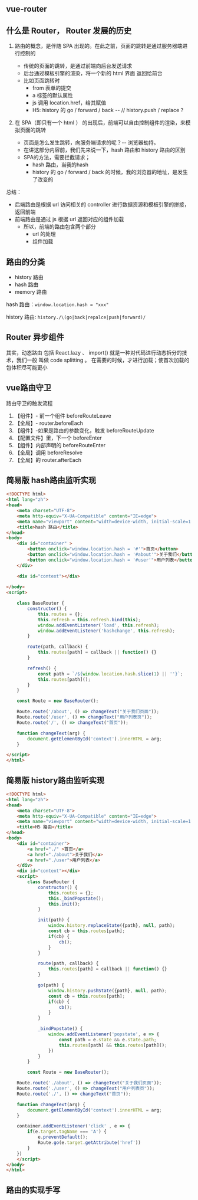 ## vue-router

## 什么是 Router， Router 发展的历史

1. 路由的概念，是伴随 SPA 出现的。在此之前，⻚面的跳转是通过服务器端进行控制的

    - 传统的⻚面的跳转，是通过前端向后台发送请求
    - 后台通过模板引擎的渲染，将一个新的 html 界面 返回给前台
    - 比如⻚面跳转时
        - from 表单的提交
        - a 标签的默认属性
        - js 调用 location.href，给其赋值
        - H5: history 的 go / forward / back -- //  history.push / replace ?

2. 在 SPA（即只有一个 html ） 的出现后，前端可以自由控制组件的渲染，来模拟⻚面的跳转

    - ⻚面是怎么发生跳转，向服务端请求的呢？-- 浏览器劫持。
    - 在讲这部分内容前，我们先来说一下，hash 路由和 history 路由的区别
    - SPA的方法，需要拦截请求；
      - hash 路由，当我的hash
      - history 的 go / forward / back 的时候，我的浏览器的地址，是发生了改变的

总结：
- 后端路由是根据  url  访问相关的  controller  进行数据资源和模板引擎的拼接，返回前端
- 前端路由是通过  js 根据  url  返回对应的组件加载
  - 所以，前端的路由包含两个部分
    - url 的处理
    - 组件加载

## 路由的分类 
- history 路由
- hash 路由
- memory 路由

hash 路由：`window.location.hash = "xxx"`   

history 路由: `history./\(go|back|repalce|push|forward)/ `

## Router 异步组件
其实，动态路由 包括  React.lazy 、 import() 就是一种对代码进行动态拆分的技术，我们一般
叫做  code splitting 。 
在需要的时候，才进行加载；使首次加载的包体积尽可能更小

## vue路由守卫

 路由守卫的触发流程

1. 【组件】- 前一个组件  beforeRouteLeave
2. 【全局】-  router.beforeEach
3. 【组件】-如果是路由的参数变化，触发  beforeRouteUpdate 
4. 【配置文件】里，下一个  beforeEnter
5. 【组件】内部声明的  beforeRouteEnter
6. 【全局】调用  beforeResolve 
7. 【全局】的  router.afterEach 

## 简易版 hash路由监听实现

```html
<!DOCTYPE html>
<html lang="zh">
<head>
    <meta charset="UTF-8">
    <meta http-equiv="X-UA-Compatible" content="IE=edge">
    <meta name="viewport" content="width=device-width, initial-scale=1.0">
    <title>hash 路由</title>
</head>
<body>
    <div id="container" >
        <button onclick="window.location.hash = '#'">首页</button>
        <button onclick="window.location.hash = '#about'">关于我们</button>
        <button onclick="window.location.hash = '#user'">用户列表</button>
    </div>

    <div id="context"></div>
    
</body>
<script>

    class BaseRouter {
        constructor() {
            this.routes = {};
            this.refresh = this.refresh.bind(this);
            window.addEventListener('load', this.refresh);
            window.addEventListener('hashchange', this.refresh);
        }

        route(path, callback) {
            this.routes[path] = callback || function() {}
        }

        refresh() {
            const path = `/${window.location.hash.slice(1) || ''}`;
            this.routes[path]();
        }      
    }

    const Route = new BaseRouter();

    Route.route('/about', () => changeText("关于我们页面"));
    Route.route('/user', () => changeText("用户列表页"));
    Route.route('/', () => changeText("首页"));

    function changeText(arg) {
        document.getElementById('context').innerHTML = arg;
    }

</script>
</html>
```

## 简易版 history路由监听实现

```html
<!DOCTYPE html>
<html lang="zh">
<head>
    <meta charset="UTF-8">
    <meta http-equiv="X-UA-Compatible" content="IE=edge">
    <meta name="viewport" content="width=device-width, initial-scale=1.0">
    <title>H5 路由</title>
</head>
<body>
    <div id="container">
        <a href="./" >首页</a>
        <a href="./about">关于我们</a>
        <a href="./user">用户列表</a>
    </div>
    <div id="context"></div>
    <script>
        class BaseRouter {
            constructor() {
                this.routes = {};
                this._bindPopstate();
                this.init();
            }

            init(path) {
                window.history.replaceState({path}, null, path);
                const cb = this.routes[path];
                if(cb) {
                    cb();
                }
            }

            route(path, callback) {
                this.routes[path] = callback || function() {}
            }

            go(path) {
                window.history.pushState({path}, null, path);
                const cb = this.routes[path];
                if(cb) {
                    cb();
                }
            }

            _bindPopstate() {
                window.addEventListener('popstate', e => {
                    const path = e.state && e.state.path;
                    this.routes[path] && this.routes[path]();
                })
            }
        }

        const Route = new BaseRouter();

    Route.route('./about', () => changeText("关于我们页面"));
    Route.route('./user', () => changeText("用户列表页"));
    Route.route('./', () => changeText("首页"));

    function changeText(arg) {
        document.getElementById('context').innerHTML = arg;
    }

    container.addEventListener('click' , e => {
        if(e.target.tagName === 'A') {
            e.preventDefault();
            Route.go(e.target.getAttribute('href'))
        }
    })
    </script>
</body>
</html>

```


##  路由的实现手写
